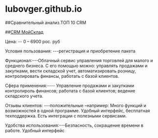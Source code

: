 # lubovger.github.io
##Сравнительный анализ.ТОП 10 CRM

##[CRM  МойСклад](https://crmindex.ru)

Цена: -- 0 – 6900 рос. руб

Условия пользования: ---регистрация и приобретение пакета

Функционал:---Облачный сервис управления торговлей для малого и среднего бизнеса. С его помощью можно: управлять продажами и закупками, вести складской учет, автоматизировать розницу, контролировать финансы, работать с базой клиентов.

Сфера применения:---- Управление продажами и закупками
контролироль финансов;
работата с базой клиентов;
ведение складского учета.

Отзывы клиентов: ---положительные –например: Много функций и возможностей в одной программе. Удобный интерфейс, бесплатная техподдержка. Есть интеграции с полезными сервисами.

Удобства использования:---Безпасность, сокращение времени в работе.
Удобный интерфейc

